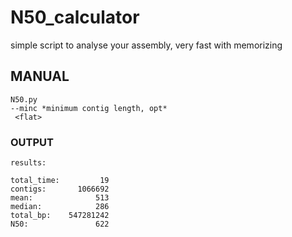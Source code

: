 # N50_calculator
simple script to analyse your assembly, very fast with memorizing

## MANUAL  
  
    N50.py
	--minc *minimum contig length, opt*
	 <flat>


### OUTPUT
  
    results:
    
    total_time:         19
    contigs:       1066692
    mean:              513
    median:            286
    total_bp:    547281242
    N50:               622


